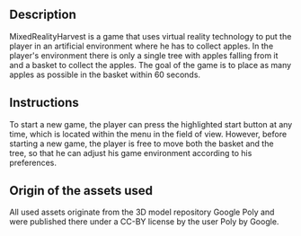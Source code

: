 ## Description
MixedRealityHarvest is a game that uses virtual reality technology to put the player in an artificial environment where he has to collect apples. 
In the player's environment there is only a single tree with apples falling from it and a basket to collect the apples. 
The goal of the game is to place as many apples as possible in the basket within 60 seconds.

## Instructions 
To start a new game, the player can press the highlighted start button at any time, which is located within the menu in the field of view.
However, before starting a new game, the player is free to move both the basket and the tree, so that he can adjust his game environment according to his preferences.


## Origin of the assets used
All used assets originate from the 3D model repository Google Poly and were published there under a CC-BY license by the user Poly by Google.
